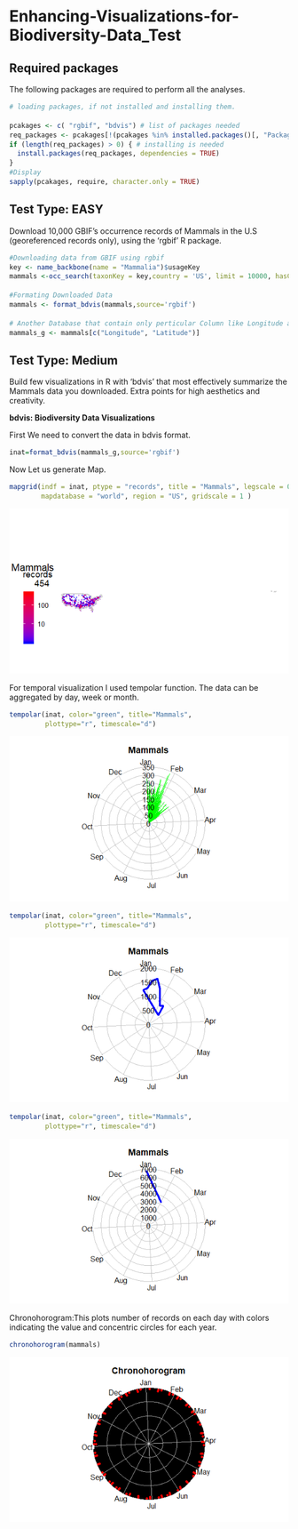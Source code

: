 Enhancing-Visualizations-for-Biodiversity-Data_Test
================

Required packages
-----------------

The following packages are required to perform all the analyses.

``` r
# loading packages, if not installed and installing them.

pcakages <- c( "rgbif", "bdvis") # list of packages needed
req_packages <- pcakages[!(pcakages %in% installed.packages()[, "Package"])] # checking if the exist
if (length(req_packages) > 0) { # installing is needed
  install.packages(req_packages, dependencies = TRUE)
}
#Display
sapply(pcakages, require, character.only = TRUE)
```

Test Type: EASY
---------

Download 10,000 GBIF’s occurrence records of Mammals in the U.S (georeferenced records only), using the ‘rgbif’ R package.

``` r
#Downloading data from GBIF using rgbif
key <- name_backbone(name = "Mammalia")$usageKey
mammals <-occ_search(taxonKey = key,country = 'US', limit = 10000, hasCoordinate=TRUE, hasGeospatialIssue=FALSE, return = "data")

#Formating Downloaded Data
mammals <- format_bdvis(mammals,source='rgbif')

# Another Database that contain only perticular Column like Longitude and Latitude
mammals_g <- mammals[c("Longitude", "Latitude")]

```

Test Type: Medium
---------
Build few visualizations in R with ‘bdvis’ that most effectively summarize the Mammals data you downloaded. Extra points for high aesthetics and creativity.

**bdvis: Biodiversity Data Visualizations**

First We need to convert the data in bdvis format.

``` r
inat=format_bdvis(mammals_g,source='rgbif')
```

Now Let us generate Map.
``` r
mapgrid(indf = inat, ptype = "records", title = "Mammals", legscale = 0, collow = "blue", colhigh = "red",
        mapdatabase = "world", region = "US", gridscale = 1 )
```

![](Visulation_test_files/figure-markdown_github/map.png)

For temporal visualization I used tempolar function. The data can be aggregated by day, week or month.

``` r
tempolar(inat, color="green", title="Mammals",
         plottype="r", timescale="d")
```
![](Visulation_test_files/figure-markdown_github/d.png)

``` r
tempolar(inat, color="green", title="Mammals",
         plottype="r", timescale="d")
```
![](Visulation_test_files/figure-markdown_github/w.png)


``` r
tempolar(inat, color="green", title="Mammals",
         plottype="r", timescale="d")
```
![](Visulation_test_files/figure-markdown_github/m.png)

Chronohorogram:This plots number of records on each day with colors indicating the value and concentric circles for each year.

``` r
chronohorogram(mammals) 
```
![](Visulation_test_files/figure-markdown_github/chronohorogram.png)







